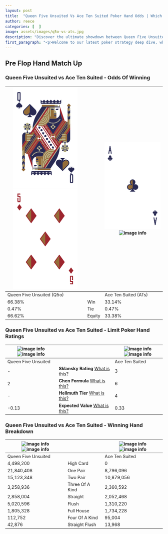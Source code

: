 ```yaml
---
layout: post
title:  "Queen Five Unsuited Vs Ace Ten Suited Poker Hand Odds | Which Is The Better Hand In Poker? A Complete Guide"
author: reece
categories: [  ]
image: assets/images/q5o-vs-ats.jpg
description: "Discover the ultimate showdown between Queen Five Unsuited and Ace Ten Suited in poker! Uncover the odds, strategies, and scenarios where one hand triumphs over the other. Get ready to up your poker game with this thrilling analysis."
first_paragraph: "<p>Welcome to our latest poker strategy deep dive, where we're pitting two distinct hands against each other in a high-stakes showdown: Queen Five Unsuited vs Ace Ten Suited.</p><p>In the dynamic world of poker, every decision counts, and knowing which hand holds the upper hand is key to your success at the table.</p><p>In this article, we'll dissect these two hands, explore the scenarios where one dominates the other, and equip you with the knowledge to make strategic choices that can tip the odds in your favor.</p><p>Get ready to unravel the intriguing dynamics of these poker hands and elevate your game to new heights.</p>"
---
```




[comment]: # (sp0)

## Pre Flop Hand Match Up

<div class="table hand-ratings" markdown="1"> 



### Queen Five Unsuited vs Ace Ten Suited - Odds Of Winning


    
| ![image info](assets/images/hand1/q.png) ![image info](assets/images/hand1/5o.png) |  | ![image info](assets/images/hand2/a.png) ![image info](assets/images/hand2/ts.png) |
| -------- | -------- | -------- |
| Queen Five Unsuited (Q5o) |  | Ace Ten Suited (ATs) |
| 66.38% | Win | 33.14% |
| 0.47% | Tie | 0.47% |
| 66.62% | Equity | 33.38% |




[comment]: # (sp1)



### Queen Five Unsuited vs Ace Ten Suited - Limit Poker Hand Ratings


    
| ![image info](https://www.riverpairs.com/assets/images/hand1/q.png) ![image info](https://www.riverpairs.com/assets/images/hand1/5o.png) |  | ![image info](https://www.riverpairs.com/assets/images/hand2/a.png) ![image info](https://www.riverpairs.com/assets/images/hand2/ts.png) |
| -------- | -------- | -------- |
| Queen Five Unsuited |  | Ace Ten Suited |
| - | **Sklansky Rating** [What is this?](/sklansky-rating-explained) | 3 |
| 2 | **Chen Formula** [What is this?](/chen-formula-explained) | 6 |
| - | **Hellmuth Tier** [What is this?](/Hellmuth-tier-explained) | 4 |
| -0.13 | **Expected Value** [What is this?](/expected-value-explained) | 0.33 |




[comment]: # (sp2)



### Queen Five Unsuited vs Ace Ten Suited - Winning Hand Breakdown


    
| ![image info](https://www.riverpairs.com/assets/images/hand1/q.png) ![image info](https://www.riverpairs.com/assets/images/hand1/5o.png) |  | ![image info](https://www.riverpairs.com/assets/images/hand2/a.png) ![image info](https://www.riverpairs.com/assets/images/hand2/ts.png) |
| -------- | -------- | -------- |
| Queen Five Unsuited |  | Ace Ten Suited |
| 4,498,200 | High Card | 0 |
| 21,840,408 | One Pair | 8,796,096 |
| 15,123,348 | Two Pair | 10,879,056 |
| 3,258,936 | Three Of A Kind | 2,360,592 |
| 2,858,004 | Straight | 2,052,468 |
| 5,020,596 | Flush | 1,310,220 |
| 1,805,328 | Full House | 1,734,228 |
| 112,752 | Four Of A Kind | 95,004 |
| 42,876 | Straight Flush | 13,968 |




[comment]: # (sp3)



</div>

[comment]: # (sp4)



[comment]: # (sp5)


